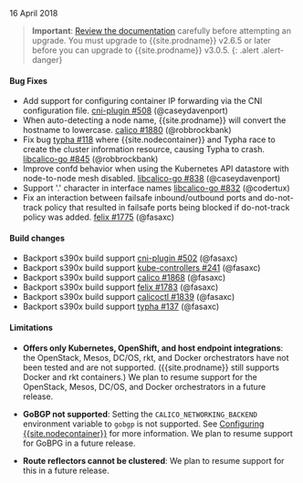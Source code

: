 16 April 2018

> **Important**: [Review the documentation](https://docs.projectcalico.org/v3.0/getting-started/kubernetes/upgrade/) carefully before attempting an upgrade.
> You must upgrade to {{site.prodname}} v2.6.5 or later before you can upgrade to {{site.prodname}} v3.0.5.
{: .alert .alert-danger}

#### Bug Fixes

- Add support for configuring container IP forwarding via the CNI configuration file. [cni-plugin #508](https://github.com/projectcalico/cni-plugin/pull/508) (@caseydavenport)
- When auto-detecting a node name, {{site.prodname}} will convert the hostname to lowercase. [calico #1880](https://github.com/projectcalico/calico/pull/1880) (@robbrockbank)
- Fix bug [typha #118](https://github.com/projectcalico/typha/issues/118) where {{site.nodecontainer}} and Typha race to create the cluster information resource, causing Typha to crash. [libcalico-go #845](https://github.com/projectcalico/libcalico-go/pull/845) (@robbrockbank)
- Improve confd behavior when using the Kubernetes API datastore with node-to-node mesh disabled. [libcalico-go #838](https://github.com/projectcalico/libcalico-go/pull/838) (@caseydavenport)
- Support '.' character in interface names [libcalico-go #832](https://github.com/projectcalico/libcalico-go/pull/832) (@codertux)
- Fix an interaction between failsafe inbound/outbound ports and do-not-track policy that resulted in failsafe ports being blocked if do-not-track policy was added. [felix #1775](https://github.com/projectcalico/felix/pull/1775) (@fasaxc)

#### Build changes

- Backport s390x build support [cni-plugin #502](https://github.com/projectcalico/cni-plugin/pull/502) (@fasaxc)
- Backport s390x build support [kube-controllers #241](https://github.com/projectcalico/kube-controllers/pull/241) (@fasaxc)
- Backport s390x build support [calico #1868](https://github.com/projectcalico/calico/pull/1868) (@fasaxc)
- Backport s390x build support [felix #1783](https://github.com/projectcalico/felix/pull/1783) (@fasaxc)
- Backport s390x build support [calicoctl #1839](https://github.com/projectcalico/calicoctl/pull/1839) (@fasaxc)
- Backport s390x build support [typha #137](https://github.com/projectcalico/typha/pull/137) (@fasaxc)

#### Limitations

- **Offers only Kubernetes, OpenShift, and host endpoint integrations**: the
  OpenStack, Mesos, DC/OS, rkt, and Docker orchestrators have not been tested
  and are not supported. ({{site.prodname}} still supports Docker and rkt containers.)
  We plan to resume support for the OpenStack, Mesos, DC/OS, and Docker
  orchestrators in a future release.

- **GoBGP not supported**: Setting the `CALICO_NETWORKING_BACKEND` environment
  variable to `gobgp` is not supported. See [Configuring {{site.nodecontainer}}](https://docs.projectcalico.org/v3.0/reference/node/configuration)
  for more information. We plan to resume support for GoBPG in a future release.

- **Route reflectors cannot be clustered**: We plan to resume support for
  this in a future release.

